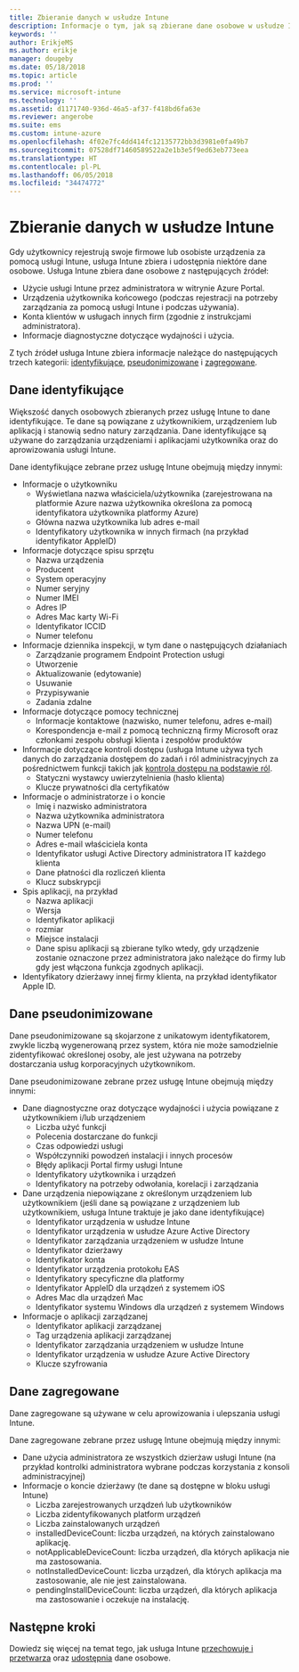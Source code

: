 ```yaml
---
title: Zbieranie danych w usłudze Intune
description: Informacje o tym, jak są zbierane dane osobowe w usłudze Intune.
keywords: ''
author: ErikjeMS
ms.author: erikje
manager: dougeby
ms.date: 05/18/2018
ms.topic: article
ms.prod: ''
ms.service: microsoft-intune
ms.technology: ''
ms.assetid: d1171740-936d-46a5-af37-f418bd6fa63e
ms.reviewer: angerobe
ms.suite: ems
ms.custom: intune-azure
ms.openlocfilehash: 4f02e7fc4dd414fc12135772bb3d3981e0fa49b7
ms.sourcegitcommit: 07528df71460589522a2e1b3e5f9ed63eb773eea
ms.translationtype: HT
ms.contentlocale: pl-PL
ms.lasthandoff: 06/05/2018
ms.locfileid: "34474772"
---
```

# <a name="data-collection-in-intune"></a>Zbieranie danych w usłudze Intune

Gdy użytkownicy rejestrują swoje firmowe lub osobiste urządzenia za pomocą usługi Intune, usługa Intune zbiera i udostępnia niektóre dane osobowe. Usługa Intune zbiera dane osobowe z następujących źródeł:

- Użycie usługi Intune przez administratora w witrynie Azure Portal.
- Urządzenia użytkownika końcowego (podczas rejestracji na potrzeby zarządzania za pomocą usługi Intune i podczas używania).
- Konta klientów w usługach innych firm (zgodnie z instrukcjami administratora).
- Informacje diagnostyczne dotyczące wydajności i użycia.

Z tych źródeł usługa Intune zbiera informacje należące do następujących trzech kategorii: [identyfikujące](#identified-data), [pseudonimizowane](#pseudonymized-data) i [zagregowane](#aggregated-data).

## <a name="identified-data"></a>Dane identyfikujące

Większość danych osobowych zbieranych przez usługę Intune to dane identyfikujące. Te dane są powiązane z użytkownikiem, urządzeniem lub aplikacją i stanowią sedno natury zarządzania. Dane identyfikujące są używane do zarządzania urządzeniami i aplikacjami użytkownika oraz do aprowizowania usługi Intune.

Dane identyfikujące zebrane przez usługę Intune obejmują między innymi: 

- Informacje o użytkowniku
    - Wyświetlana nazwa właściciela/użytkownika (zarejestrowana na platformie Azure nazwa użytkownika określona za pomocą identyfikatora użytkownika platformy Azure)
    - Główna nazwa użytkownika lub adres e-mail
    - Identyfikatory użytkownika w innych firmach (na przykład identyfikator AppleID)
- Informacje dotyczące spisu sprzętu
    - Nazwa urządzenia
    - Producent
    - System operacyjny
    - Numer seryjny
    - Numer IMEI
    - Adres IP
    - Adres Mac karty Wi-Fi
    - Identyfikator ICCID
    - Numer telefonu
- Informacje dziennika inspekcji, w tym dane o następujących działaniach
    - Zarządzanie programem Endpoint Protection usługi
    - Utworzenie
    - Aktualizowanie (edytowanie)
    - Usuwanie
    - Przypisywanie
    - Zadania zdalne
- Informacje dotyczące pomocy technicznej
    - Informacje kontaktowe (nazwisko, numer telefonu, adres e-mail)
    - Korespondencja e-mail z pomocą techniczną firmy Microsoft oraz członkami zespołu obsługi klienta i zespołów produktów
- Informacje dotyczące kontroli dostępu (usługa Intune używa tych danych do zarządzania dostępem do zadań i ról administracyjnych za pośrednictwem funkcji takich jak [kontrola dostępu na podstawie ról](role-based-access-control.md).
    - Statyczni wystawcy uwierzytelnienia (hasło klienta)
    - Klucze prywatności dla certyfikatów 
- Informacje o administratorze i o koncie
    - Imię i nazwisko administratora
    - Nazwa użytkownika administratora
    - Nazwa UPN (e-mail)
    - Numer telefonu
    - Adres e-mail właściciela konta
    - Identyfikator usługi Active Directory administratora IT każdego klienta
    - Dane płatności dla rozliczeń klienta
    - Klucz subskrypcji
- Spis aplikacji, na przykład
    - Nazwa aplikacji
    - Wersja
    - Identyfikator aplikacji
    - rozmiar
    - Miejsce instalacji
    - Dane spisu aplikacji są zbierane tylko wtedy, gdy urządzenie zostanie oznaczone przez administratora jako należące do firmy lub gdy jest włączona funkcja zgodnych aplikacji.  
- Identyfikatory dzierżawy innej firmy klienta, na przykład identyfikator Apple ID. 

## <a name="pseudonymized-data"></a>Dane pseudonimizowane

Dane pseudonimizowane są skojarzone z unikatowym identyfikatorem, zwykle liczbą wygenerowaną przez system, która nie może samodzielnie zidentyfikować określonej osoby, ale jest używana na potrzeby dostarczania usług korporacyjnych użytkownikom. 

Dane pseudonimizowane zebrane przez usługę Intune obejmują między innymi: 

- Dane diagnostyczne oraz dotyczące wydajności i użycia powiązane z użytkownikiem i/lub urządzeniem
    - Liczba użyć funkcji
    - Polecenia dostarczane do funkcji
    - Czas odpowiedzi usługi
    - Współczynniki powodzeń instalacji i innych procesów
    - Błędy aplikacji Portal firmy usługi Intune
    - Identyfikatory użytkownika i urządzeń
    - Identyfikatory na potrzeby odwołania, korelacji i zarządzania 
- Dane urządzenia niepowiązane z określonym urządzeniem lub użytkownikiem (jeśli dane są powiązane z urządzeniem lub użytkownikiem, usługa Intune traktuje je jako dane identyfikujące)
    - Identyfikator urządzenia w usłudze Intune
    - Identyfikator urządzenia w usłudze Azure Active Directory
    - Identyfikator zarządzania urządzeniem w usłudze Intune
    - Identyfikator dzierżawy
    - Identyfikator konta
    - Identyfikator urządzenia protokołu EAS
    - Identyfikatory specyficzne dla platformy
    - Identyfikator AppleID dla urządzeń z systemem iOS
    - Adres Mac dla urządzeń Mac
    - Identyfikator systemu Windows dla urządzeń z systemem Windows
- Informacje o aplikacji zarządzanej
    - Identyfikator aplikacji zarządzanej
    - Tag urządzenia aplikacji zarządzanej
    - Identyfikator zarządzania urządzeniem w usłudze Intune
    - Identyfikator urządzenia w usłudze Azure Active Directory
    - Klucze szyfrowania

## <a name="aggregated-data"></a>Dane zagregowane

Dane zagregowane są używane w celu aprowizowania i ulepszania usługi Intune. 

Dane zagregowane zebrane przez usługę Intune obejmują między innymi: 

- Dane użycia administratora ze wszystkich dzierżaw usługi Intune (na przykład kontrolki administratora wybrane podczas korzystania z konsoli administracyjnej)
- Informacje o koncie dzierżawy (te dane są dostępne w bloku usługi Intune)
    - Liczba zarejestrowanych urządzeń lub użytkowników
    - Liczba zidentyfikowanych platform urządzeń  
    - Liczba zainstalowanych urządzeń
    - installedDeviceCount: liczba urządzeń, na których zainstalowano aplikację.
    - notApplicableDeviceCount: liczba urządzeń, dla których aplikacja nie ma zastosowania.
    - notInstalledDeviceCount: liczba urządzeń, dla których aplikacja ma zastosowanie, ale nie jest zainstalowana.
    - pendingInstallDeviceCount: liczba urządzeń, dla których aplikacja ma zastosowanie i oczekuje na instalację.
    
## <a name="next-steps"></a>Następne kroki

Dowiedz się więcej na temat tego, jak usługa Intune [przechowuje i przetwarza](privacy-data-store-process.md) oraz [udostępnia](privacy-data-secure-share.md) dane osobowe. 